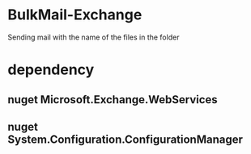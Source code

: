 # BulkMail-Exchange

Sending mail with the name of the files in the folder

# dependency
## nuget Microsoft.Exchange.WebServices
## nuget System.Configuration.ConfigurationManager
